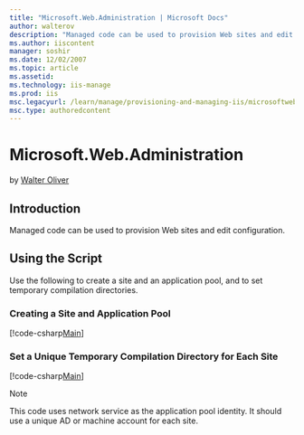```yaml
---
title: "Microsoft.Web.Administration | Microsoft Docs"
author: walterov
description: "Managed code can be used to provision Web sites and edit configuration. Using the Script Use the following to create a site and an application pool , and to..."
ms.author: iiscontent
manager: soshir
ms.date: 12/02/2007
ms.topic: article
ms.assetid: 
ms.technology: iis-manage
ms.prod: iis
msc.legacyurl: /learn/manage/provisioning-and-managing-iis/microsoftwebadministration
msc.type: authoredcontent
---
```

Microsoft.Web.Administration
====================
by [Walter Oliver](https://github.com/walterov)

## Introduction

Managed code can be used to provision Web sites and edit configuration.

## Using the Script

Use the following to create a site and an application  pool, and to set temporary compilation directories.

### Creating a Site and Application Pool


[!code-csharp[Main](microsoftwebadministration/samples/sample1.cs)]


### Set a Unique Temporary Compilation Directory for Each Site

[!code-csharp[Main](microsoftwebadministration/samples/sample2.cs)]

<a id="_msocom_7"></a>

> [!NOTE]
> This code uses network service as the application pool identity. It should use a unique AD or machine account for each site.